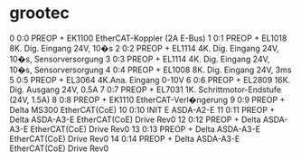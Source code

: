 # grootec
 0  0:0   PREOP  +  EK1100 EtherCAT-Koppler (2A E-Bus)
 1  0:1   PREOP  +  EL1018 8K. Dig. Eingang 24V, 10�s
 2  0:2   PREOP  +  EL1114 4K. Dig. Eingang 24V, 10�s, Sensorversorgung
 3  0:3   PREOP  +  EL1114 4K. Dig. Eingang 24V, 10�s, Sensorversorgung
 4  0:4   PREOP  +  EL1008 8K. Dig. Eingang 24V, 3ms
 5  0:5   PREOP  +  EL3064 4K.Ana. Eingang 0-10V
 6  0:6   PREOP  +  EL2809 16K. Dig. Ausgang 24V, 0.5A
 7  0:7   PREOP  +  EL7031 1K. Schrittmotor-Endstufe (24V, 1.5A)
 8  0:8   PREOP  +  EK1110 EtherCAT-Verl�ngerung
 9  0:9   PREOP  +  Delta MS300 EtherCAT(CoE)
10  0:10  INIT   E  ASDA-A2-E
11  0:11  PREOP  +  Delta ASDA-A3-E EtherCAT(CoE) Drive Rev0
12  0:12  PREOP  +  Delta ASDA-A3-E EtherCAT(CoE) Drive Rev0
13  0:13  PREOP  +  Delta ASDA-A3-E EtherCAT(CoE) Drive Rev0
14  0:14  PREOP  +  Delta ASDA-A3-E EtherCAT(CoE) Drive Rev0
